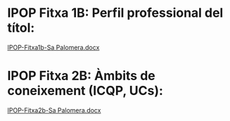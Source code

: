 # IPOP Fitxa 1B: Perfil professional del títol:
[IPOP-Fitxa1b-Sa Palomera.docx](https://github.com/mhornos/daw-ipop/files/14136892/IPOP-Fitxa1b-Sa.Palomera.docx)
# IPOP Fitxa 2B: Àmbits de coneixement (ICQP, UCs):
[IPOP-Fitxa2b-Sa Palomera.docx](https://github.com/mhornos/daw-ipop/files/14207302/IPOP-Fitxa2b-Sa.Palomera.docx)
